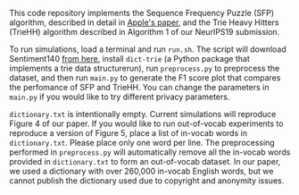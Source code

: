 This code repository implements the Sequence Frequency Puzzle (SFP) algorithm, described in detail in [Apple's paper](https://machinelearning.apple.com/docs/learning-with-privacy-at-scale/appledifferentialprivacysystem.pdf), and the Trie Heavy Hitters (TrieHH) algorithm described in Algorithm 1 of our NeurIPS19 submission.

To run simulations, load a terminal and run `run.sh`. The script will download Sentiment140 [from here](https://docs.google.com/file/d/0B04GJPshIjmPRnZManQwWEdTZjg/edit), install  `dict-trie` (a Python package that implements a trie data structurerun), run `preprocess.py` to preprocess the dataset, and then run `main.py` to generate the F1 score plot that compares the perfomance of SFP and TrieHH. You can change the parameters in `main.py` if you would like to try different privacy parameters.

`dictionary.txt` is intentionally empty. Current simulations will reproduce Figure 4 of our paper. If you would like to run out-of-vocab experiments to reproduce a version of Figure 5, place a list of in-vocab words in `dictionary.txt`. Please place only one word per line. The preprocessing performed in `preprocess.py` will automatically remove all the in-vocab words provided in `dictionary.txt` to form an out-of-vocab dataset. In our paper, we used a dictionary with over 260,000 in-vocab English words, but we cannot publish the dictionary used due to copyright and anonymity issues.


